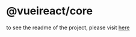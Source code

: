# @vueireact/core

to see the readme of the project, please visit [here](https://github.com/iceprosurface/vueireact/)